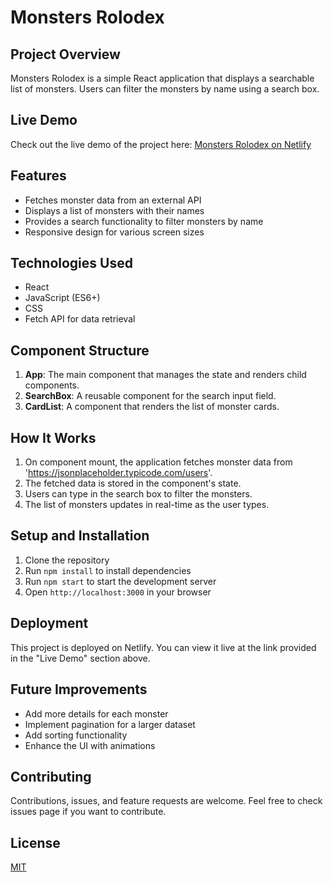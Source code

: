 # Monsters Rolodex

## Project Overview

Monsters Rolodex is a simple React application that displays a searchable list of monsters. Users can filter the monsters by name using a search box.

## Live Demo

Check out the live demo of the project here: [Monsters Rolodex on Netlify](https://your-monsters-rolodex.netlify.app)

## Features

- Fetches monster data from an external API
- Displays a list of monsters with their names
- Provides a search functionality to filter monsters by name
- Responsive design for various screen sizes

## Technologies Used

- React
- JavaScript (ES6+)
- CSS
- Fetch API for data retrieval

## Component Structure

1. **App**: The main component that manages the state and renders child components.
2. **SearchBox**: A reusable component for the search input field.
3. **CardList**: A component that renders the list of monster cards.

## How It Works

1. On component mount, the application fetches monster data from 'https://jsonplaceholder.typicode.com/users'.
2. The fetched data is stored in the component's state.
3. Users can type in the search box to filter the monsters.
4. The list of monsters updates in real-time as the user types.

## Setup and Installation

1. Clone the repository
2. Run `npm install` to install dependencies
3. Run `npm start` to start the development server
4. Open `http://localhost:3000` in your browser

## Deployment

This project is deployed on Netlify. You can view it live at the link provided in the "Live Demo" section above.

## Future Improvements

- Add more details for each monster
- Implement pagination for a larger dataset
- Add sorting functionality
- Enhance the UI with animations

## Contributing

Contributions, issues, and feature requests are welcome. Feel free to check issues page if you want to contribute.

## License

[MIT](huntershola007@gmail.com)